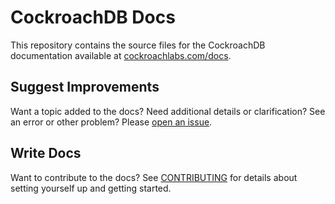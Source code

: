# CockroachDB Docs 

This repository contains the source files for the CockroachDB documentation available at [cockroachlabs.com/docs](https://cockroachlabs.com/docs).

## Suggest Improvements

Want a topic added to the docs? Need additional details or clarification? See an error or other problem? Please [open an issue](https://github.com/cockroachdb/docs/issues).

## Write Docs

Want to contribute to the docs? See [CONTRIBUTING](CONTRIBUTING.md) for details about setting yourself up and getting started.